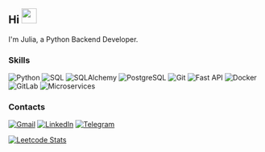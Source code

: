 
## Hi <img src="https://github.com/abdoachhoubi/abdoachhoubi/blob/main/gifs/Hi.gif" width="30">
I'm Julia, a Python Backend Developer.

### Skills
![Python](https://img.shields.io/badge/-Python-090909?style=for-the-badge&logo=python) 
![SQL](https://img.shields.io/badge/-SQL-090909?style=for-the-badge&logo=mySql) 
![SQLAlchemy](https://img.shields.io/badge/-SQLAlchemy-090909?style=for-the-badge&logo=SQLAlchemy) 
![PostgreSQL](https://img.shields.io/badge/-PostgreSQL-090909?style=for-the-badge&logo=PostgreSQL) 
![Git](https://img.shields.io/badge/-Git-090909?style=for-the-badge&logo=Git) 
![Fast API](https://img.shields.io/badge/-Fast_API-090909?style=for-the-badge&logo=Fast_API) 
![Docker](https://img.shields.io/badge/-Docker-090909?style=for-the-badge&logo=Docker) 
![GitLab](https://img.shields.io/badge/-GitLab-090909?style=for-the-badge&logo=GitLab) 
![Microservices](https://img.shields.io/badge/-Microservices-090909?style=for-the-badge&logo=Microservices)

### Contacts
[![Gmail](https://img.shields.io/badge/-Gmail-090909?style=for-the-badge&logo=Gmail)](mailto:astankina.julia@gmail.com)
[![LinkedIn](https://img.shields.io/badge/-Linkedin-090909?style=for-the-badge&logo=Linkedin)](https://www.linkedin.com/in/julia-astankina/)
[![Telegram](https://img.shields.io/badge/-Telegram-090909?style=for-the-badge&logo=Telegram)](https://t.me/JuliaAstankina)


  <a href="https://leetcode.com/astankina-julia/">
    <img src="https://leetcard.jacoblin.cool/astankina-julia?theme=dark&border=1&radius=10" alt="Leetcode Stats">
  </a>

